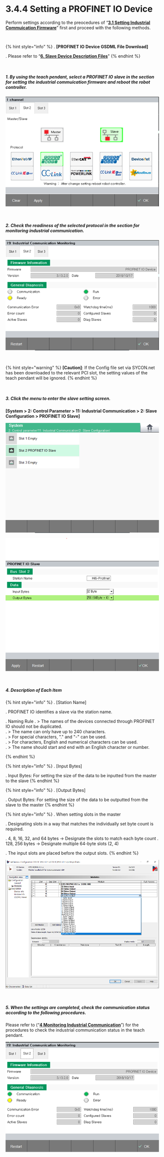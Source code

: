 ﻿# 3.4.4 Setting a PROFINET IO Device

Perform settings according to the preocedures of “[**3.1 Setting Industrial Commuication Firmware**](../../3-settings-industrial-communication/3-1-Settings-firmware.md)” first and proceed with the following methods.

<br>

{% hint style="info" %}
\.      **[PROFINET IO Device GSDML File Download]**

\.      Please refer to “[**6. Slave Device Description Files**](../../6-slave-config-file.md)"
{% endhint %}

<br>

##### 1. By using the teach pendant, select a PROFINET IO slave in the section for setting the industrial commuication firmware and reboot the robot controller.

![[Figure 3.4.4-1 Firmware Setting]](<../../_assets/3-Settings-Industrial-Communication/3.4-PROFINET-IO/4-Slave_setting/image_1.png>) 

<br>

##### 2. Check the readiness of the selected protocol in the section for monitoring industrial communication. 

![[Figure 3.4.4-2 Industrial Communications Monitoring]](<../../_assets/3-Settings-Industrial-Communication/3.4-PROFINET-IO/4-Slave_setting/image_2.png>) 

<br>

{% hint style="warning" %}
**\[Caution]**: If the Config file set via SYCON.net has been downloaded to the relevant PCI slot, the setting values of the teach pendant will be ignored.
{% endhint %}

<br>

##### 3. Click the menu to enter the slave setting screen. 
**\[System > 2: Control Parameter > 11: Industrial Communication > 2: Slave Configuration > PROFINET IO Slave]**

![[Figure 3.4.4-3 Slave Setting]](<../../_assets/3-Settings-Industrial-Communication/3.4-PROFINET-IO/4-Slave_setting/image_3.png>) 

![[Figure 3.4.4-4 Slave Setting]](<../../_assets/3-Settings-Industrial-Communication/3.4-PROFINET-IO/4-Slave_setting/image_4.png>) 

<br>

##### 4. Description of Each Item

{% hint style="info" %}
\.      [Station Name]

\.      PROFINET IO identifies a slave via the station name.

\.      Naming Rule
\.       > The names of the devices connected through PROFINET IO should not be duplicated.  
\.       > The name can only have up to 240 characters.  
\.       > For special characters, "." and "-" can be used.  
\.       > For characters, English and numerical characters can be used.  
\.       > The name should start and end with an English character or number.

{% endhint %}

{% hint style="info" %}
\.      [Input Bytes]

\.      Input Bytes: For setting the size of the data to be inputted from the master to the slave
{% endhint %}

{% hint style="info" %}
\.      [Output Bytes]

\.      Output Bytes: For setting the size of the data to be outputted from the slave to the master
{% endhint %}

{% hint style="info" %}
\.      When setting slots in the master

\.      Designating slots in a way that matches the individually set byte count is required.

\.      4, 8, 16, 32, and 64 bytes -> Designate the slots to match each byte count
\.      128, 256 bytes -> Designate multiple 64-byte slots (2, 4)

\.      The input slots are placed before the output slots.
{% endhint %}

![[Figure 3.4.4-5 Slave Setting]](<../../_assets/3-Settings-Industrial-Communication/3.4-PROFINET-IO/4-Slave_setting/image_5.png>) 


<br>

##### 5. When the settings are completed, check the communication status according to the following procedures.

Please refer to (“[**4 Monitoring Industrial Communication**](../../4-monitoring-industrial-communication/README.md)”) for the procedures to check the industrial communication status in the teach pendant.

![[Figure 3.4.4-6 Industrial Communication Monitoring]](<../../_assets/3-Settings-Industrial-Communication/3.4-PROFINET-IO/4-Slave_setting/image_6.png>) 